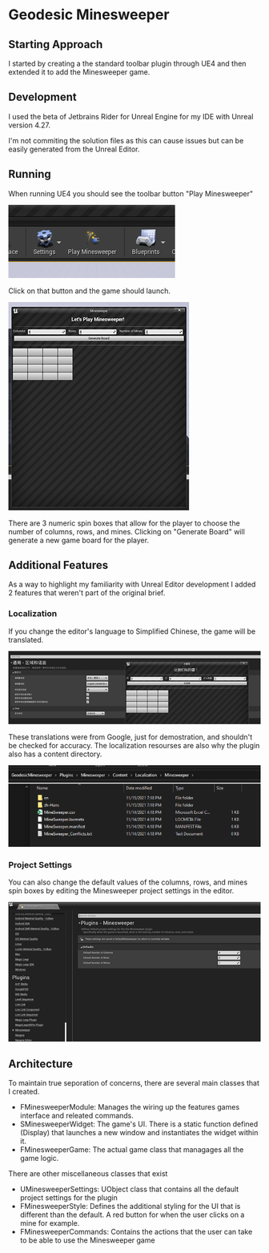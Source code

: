 # Geodesic Minesweeper
 
## Starting Approach

I started by creating a the standard toolbar plugin through UE4 and then extended it to add the Minesweeper game. 

## Development

I used the beta of Jetbrains Rider for Unreal Engine for my IDE with Unreal version 4.27.

I'm not commiting the solution files as this can cause issues but can be easily generated from the Unreal Editor.

## Running 

When running UE4 you should see the toolbar button "Play Minesweeper"

![Mindsweeper toolbar icon](README/Toolbar.png)

Click on that button and the game should launch. 

![Mindsweeper game](README/Game.png)

There are 3 numeric spin boxes that allow for the player to choose the number of columns, rows, and mines. Clicking on "Generate Board" will generate a new game board for the player. 

## Additional Features 

As a way to highlight my familiarity with Unreal Editor development I added 2 features that weren't part of the original brief.

### Localization 

If you change the editor's language to Simplified Chinese, the game will be translated. 

![Mindsweeper game localized](README/Localized.png)

These translations were from Google, just for demostration, and shouldn't be checked for accuracy. The localization resourses are also why the plugin also has a content directory.

![Mindsweeper game localized](README/LocalizationFiles.png)

### Project Settings 

You can also change the default values of the columns, rows, and mines spin boxes by editing the Minesweeper project settings in the editor. 

![Mindsweeper game localized](README/Settings.png)

## Architecture

To maintain true seporation of concerns, there are several main classes that I created. 

* FMinesweeperModule: Manages the wiring up the features games interface and releated commands. 
* SMinesweeperWidget: The game's UI. There is a static function defined (Display) that launches a new window and instantiates the widget within it. 
* FMinesweeperGame: The actual game class that managages all the game logic.

There are other miscellaneous classes that exist 

* UMinesweeperSettings: UObject class that contains all the default project settings for the plugin
* FMinesweeperStyle: Defines the additional styling for the UI that is different than the default. A red button for when the user clicks on a mine for example. 
* FMinesweeperCommands: Contains the actions that the user can take to be able to use the Minesweeper game
